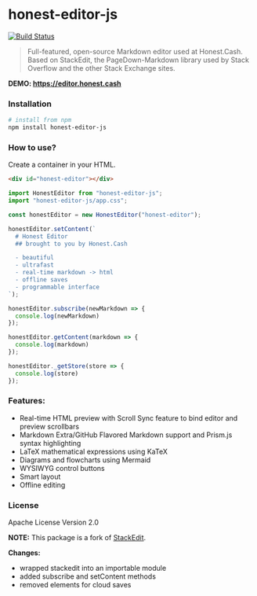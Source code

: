 # honest-editor-js
[![Build Status](https://travis-ci.org/honest-cash/honest-editor-js.svg?branch=master)](https://travis-ci.org/honest-cash/honest-editor-js)

> Full-featured, open-source Markdown editor used at Honest.Cash.
> Based on StackEdit, the PageDown-Markdown library used by Stack Overflow and the other Stack Exchange sites.


**DEMO: https://editor.honest.cash** 

### Installation
``` bash
# install from npm
npm install honest-editor-js
```

### How to use?
Create a container in your HTML.
```html
<div id="honest-editor"></div>
```

```js
import HonestEditor from "honest-editor-js";
import "honest-editor-js/app.css";

const honestEditor = new HonestEditor("honest-editor");

honestEditor.setContent(`
  # Honest Editor
  ## brought to you by Honest.Cash

  - beautiful
  - ultrafast
  - real-time markdown -> html
  - offline saves
  - programmable interface
`);

honestEditor.subscribe(newMarkdown => {
  console.log(newMarkdown)
});

honestEditor.getContent(markdown => {
  console.log(markdown)
});

honestEditor._getStore(store => {
  console.log(store)
});
```

### Features:
 - Real-time HTML preview with Scroll Sync feature to bind editor and preview scrollbars
 - Markdown Extra/GitHub Flavored Markdown support and Prism.js syntax highlighting
 - LaTeX mathematical expressions using KaTeX
 - Diagrams and flowcharts using Mermaid
 - WYSIWYG control buttons
 - Smart layout
 - Offline editing


### License
Apache License Version 2.0

**NOTE:** This package is a fork of [StackEdit](https://stackedit.io/ "StackEdit").

**Changes:**
- wrapped stackedit into an importable module
- added subscribe and setContent methods
- removed elements for cloud saves


